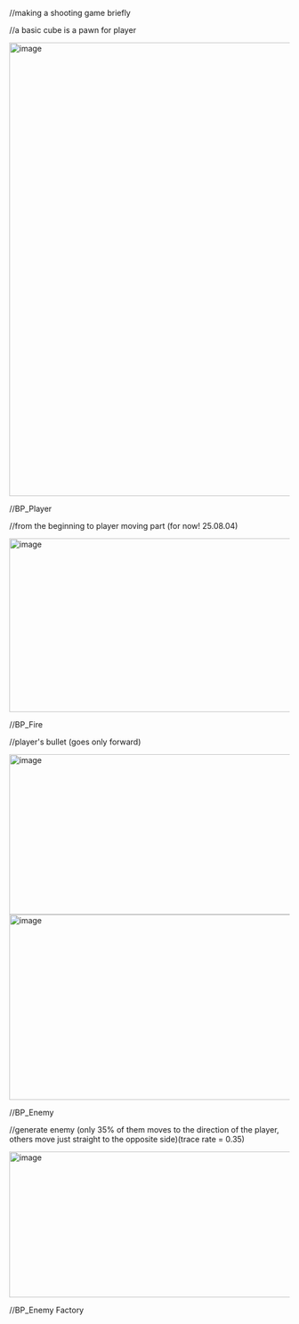 //making a shooting game briefly

//a basic cube is a pawn for player

<img width="1468" height="815" alt="image" src="https://github.com/user-attachments/assets/3526a7f8-f4eb-4441-9110-d49a84145c35" />

//BP_Player

//from the beginning to player moving part (for now! 25.08.04)


<img width="1081" height="312" alt="image" src="https://github.com/user-attachments/assets/fa6bf0f9-2101-4629-a27b-f45059133902" />

//BP_Fire

//player's bullet (goes only forward)


<img width="1518" height="288" alt="image" src="https://github.com/user-attachments/assets/7b29b1ce-7273-4ee8-9d15-cefb17cdbcc4" />

<img width="955" height="333" alt="image" src="https://github.com/user-attachments/assets/3bbf1576-a9fc-4797-870c-d82258394ad9" />

//BP_Enemy

//generate enemy (only 35% of them moves to the direction of the player, others move just straight to the opposite side)(trace rate = 0.35)


<img width="1232" height="262" alt="image" src="https://github.com/user-attachments/assets/3220343a-958f-40dc-a6cf-4d23dd42db92" />

//BP_Enemy Factory
